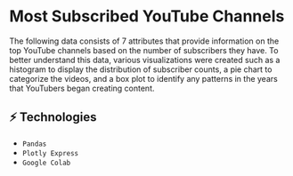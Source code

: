 # Most Subscribed YouTube Channels

The following data consists of 7 attributes that provide information on the top YouTube channels based on the number of subscribers they have. To better understand this data, various visualizations were created such as a histogram to display the distribution of subscriber counts, a pie chart to categorize the videos, and a box plot to identify any patterns in the years that YouTubers began creating content.

## ⚡ Technologies
* `Pandas`
* `Plotly Express`
* `Google Colab`


